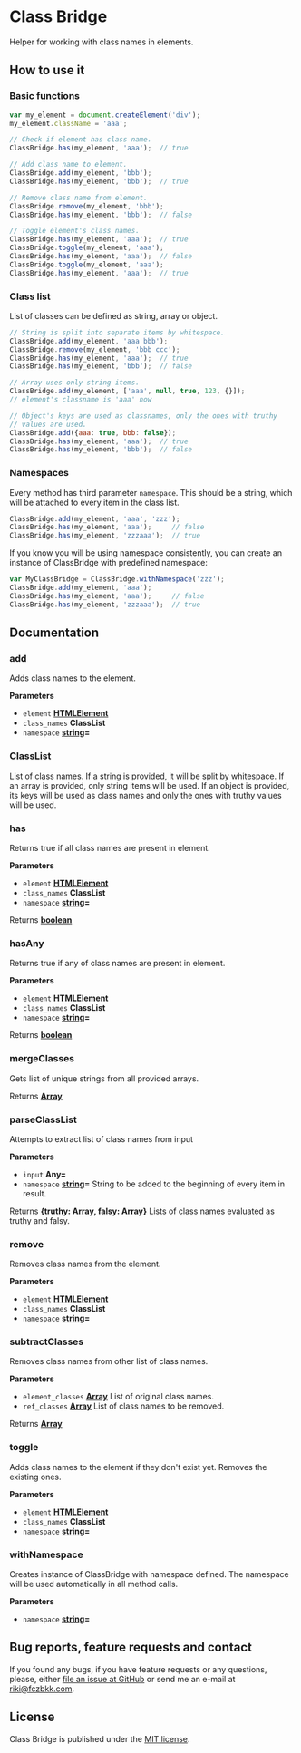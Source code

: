 # Class Bridge

Helper for working with class names in elements.

## How to use it

### Basic functions

```javascript
var my_element = document.createElement('div');
my_element.className = 'aaa';

// Check if element has class name.
ClassBridge.has(my_element, 'aaa');  // true

// Add class name to element.
ClassBridge.add(my_element, 'bbb');
ClassBridge.has(my_element, 'bbb');  // true

// Remove class name from element.
ClassBridge.remove(my_element, 'bbb');
ClassBridge.has(my_element, 'bbb');  // false

// Toggle element's class names.
ClassBridge.has(my_element, 'aaa');  // true
ClassBridge.toggle(my_element, 'aaa');
ClassBridge.has(my_element, 'aaa');  // false
ClassBridge.toggle(my_element, 'aaa');
ClassBridge.has(my_element, 'aaa');  // true
```

### Class list

List of classes can be defined as string, array or object.

```javascript
// String is split into separate items by whitespace.
ClassBridge.add(my_element, 'aaa bbb');
ClassBridge.remove(my_element, 'bbb ccc');
ClassBridge.has(my_element, 'aaa');  // true
ClassBridge.has(my_element, 'bbb');  // false

// Array uses only string items.
ClassBridge.add(my_element, ['aaa', null, true, 123, {}]);
// element's classname is 'aaa' now

// Object's keys are used as classnames, only the ones with truthy
// values are used.
ClassBridge.add({aaa: true, bbb: false});
ClassBridge.has(my_element, 'aaa');  // true
ClassBridge.has(my_element, 'bbb');  // false
```

### Namespaces

Every method has third parameter `namespace`. This should be a string, which will be attached to every item in the class list.

```javascript
ClassBridge.add(my_element, 'aaa', 'zzz');
ClassBridge.has(my_element, 'aaa');     // false
ClassBridge.has(my_element, 'zzzaaa');  // true
```

If you know you will be using namespace consistently, you can create an instance of ClassBridge with predefined namespace:

```javascript
var MyClassBridge = ClassBridge.withNamespace('zzz');
ClassBridge.add(my_element, 'aaa');
ClassBridge.has(my_element, 'aaa');     // false
ClassBridge.has(my_element, 'zzzaaa');  // true
```

## Documentation

### add

Adds class names to the element.

**Parameters**

-   `element` **[HTMLElement](https://developer.mozilla.org/en-US/docs/Web/HTML/Element)** 
-   `class_names` **ClassList** 
-   `namespace` **[string](https://developer.mozilla.org/en-US/docs/Web/JavaScript/Reference/Global_Objects/String)=** 

### ClassList

List of class names. If a string is provided, it will be split by whitespace. If an array is provided, only string items will be used. If an object is provided, its keys will be used as class names and only the ones with truthy values will be used.

### has

Returns true if all class names are present in element.

**Parameters**

-   `element` **[HTMLElement](https://developer.mozilla.org/en-US/docs/Web/HTML/Element)** 
-   `class_names` **ClassList** 
-   `namespace` **[string](https://developer.mozilla.org/en-US/docs/Web/JavaScript/Reference/Global_Objects/String)=** 

Returns **[boolean](https://developer.mozilla.org/en-US/docs/Web/JavaScript/Reference/Global_Objects/Boolean)** 

### hasAny

Returns true if any of class names are present in element.

**Parameters**

-   `element` **[HTMLElement](https://developer.mozilla.org/en-US/docs/Web/HTML/Element)** 
-   `class_names` **ClassList** 
-   `namespace` **[string](https://developer.mozilla.org/en-US/docs/Web/JavaScript/Reference/Global_Objects/String)=** 

Returns **[boolean](https://developer.mozilla.org/en-US/docs/Web/JavaScript/Reference/Global_Objects/Boolean)** 

### mergeClasses

Gets list of unique strings from all provided arrays.

Returns **[Array](https://developer.mozilla.org/en-US/docs/Web/JavaScript/Reference/Global_Objects/Array)** 

### parseClassList

Attempts to extract list of class names from input

**Parameters**

-   `input` **Any=** 
-   `namespace` **[string](https://developer.mozilla.org/en-US/docs/Web/JavaScript/Reference/Global_Objects/String)=** String to be added to the beginning of every item in result.

Returns **{truthy: [Array](https://developer.mozilla.org/en-US/docs/Web/JavaScript/Reference/Global_Objects/Array), falsy: [Array](https://developer.mozilla.org/en-US/docs/Web/JavaScript/Reference/Global_Objects/Array)}** Lists of class names evaluated as truthy and falsy.

### remove

Removes class names from the element.

**Parameters**

-   `element` **[HTMLElement](https://developer.mozilla.org/en-US/docs/Web/HTML/Element)** 
-   `class_names` **ClassList** 
-   `namespace` **[string](https://developer.mozilla.org/en-US/docs/Web/JavaScript/Reference/Global_Objects/String)=** 

### subtractClasses

Removes class names from other list of class names.

**Parameters**

-   `element_classes` **[Array](https://developer.mozilla.org/en-US/docs/Web/JavaScript/Reference/Global_Objects/Array)** List of original class names.
-   `ref_classes` **[Array](https://developer.mozilla.org/en-US/docs/Web/JavaScript/Reference/Global_Objects/Array)** List of class names to be removed.

Returns **[Array](https://developer.mozilla.org/en-US/docs/Web/JavaScript/Reference/Global_Objects/Array)** 

### toggle

Adds class names to the element if they don't exist yet. Removes the existing ones.

**Parameters**

-   `element` **[HTMLElement](https://developer.mozilla.org/en-US/docs/Web/HTML/Element)** 
-   `class_names` **ClassList** 
-   `namespace` **[string](https://developer.mozilla.org/en-US/docs/Web/JavaScript/Reference/Global_Objects/String)=** 

### withNamespace

Creates instance of ClassBridge with namespace defined. The namespace will be used automatically in all method calls.

**Parameters**

-   `namespace` **[string](https://developer.mozilla.org/en-US/docs/Web/JavaScript/Reference/Global_Objects/String)=** 

## Bug reports, feature requests and contact

If you found any bugs, if you have feature requests or any questions, please, either [file an issue at GitHub](https://github.com/fczbkk/class-bridge/issues) or send me an e-mail at <a href="mailto:riki@fczbkk.com">riki@fczbkk.com</a>.

## License

Class Bridge is published under the [MIT license](https://github.com/fczbkk/class-bridge/blob/master/LICENSE).
